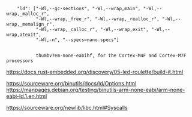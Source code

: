         "ld": ["-Wl,--gc-sections", "-Wl,--wrap,main", "-Wl,--wrap,_malloc_r",
               "-Wl,--wrap,_free_r", "-Wl,--wrap,_realloc_r", "-Wl,--wrap,_memalign_r",
               "-Wl,--wrap,_calloc_r", "-Wl,--wrap,exit", "-Wl,--wrap,atexit",
               "-Wl,-n", "--specs=nano.specs"]


			   thumbv7em-none-eabihf, for the Cortex-M4F and Cortex-M7F processors

https://docs.rust-embedded.org/discovery/05-led-roulette/build-it.html

https://sourceware.org/binutils/docs/ld/Options.html
https://manpages.debian.org/testing/binutils-arm-none-eabi/arm-none-eabi-ld.1.en.html


https://sourceware.org/newlib/libc.html#Syscalls
